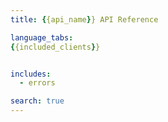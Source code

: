 ```yaml
---
title: {{api_name}} API Reference

language_tabs:
{{included_clients}}


includes:
  - errors

search: true
---
```

